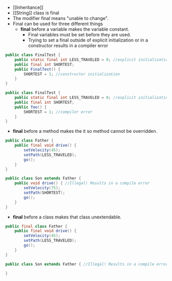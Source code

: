 - [[Inheritance]]
- [[String]] class is final
- The modifier final means "unable to change".
- Final can be used for three different things
	- **final** before a variable makes the variable constant.
		- Final variables must be set before they are used.
		- Trying to set a final outside of explicit initialization or in a constructor results in a compiler error
```Java
public class FinalTest {
	public static final int LESS_TRAVELED = 0; //explicit initialization
	public final int SHORTEST;
	public FinalTest() {
		SHORTEST = 1; //constructor initialization
	}
}

public class FinalTest {
	public static final int LESS_TRAVELED = 0; //explicit initialization
	public final int SHORTEST;
	public foo() {
		SHORTEST = 1; //compiler error
	}
}
```



- **final** before a method makes the  it so method cannot be overridden.
```Java
public class Father {
	public final void drive() {
		setVelocity(45);
		setPath(LESS_TRAVELED);
		go();
	}
}

public class Son extends Father {
	public void drive() { //Illegal! Results in a compile error
		setVelocity(75);
		setPath(SHORTEST);
		go();
	}
}
```

- **final** before a class makes that class unextendable.
```Java
public final class Father {
	public final void drive() {
		setVelocity(45);
		setPath(LESS_TRAVELED);
		go();
	}
}

public class Son extends Father { //Illegal! Results in a compile error.
	
}
```